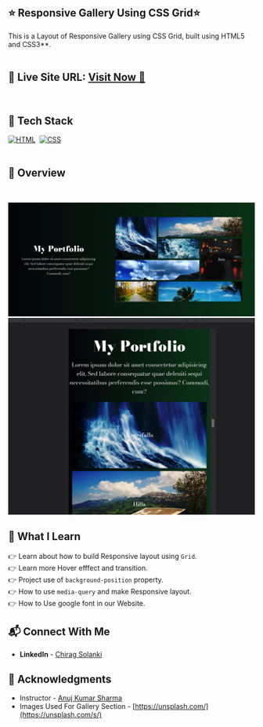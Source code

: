 ## ⭐ Responsive Gallery Using CSS Grid⭐

This is a Layout of Responsive Gallery using CSS Grid, built using HTML5 and CSS3**.
<br>
<br>

## 📌 **Live Site URL:** <a href="https://chirag-solanki6804.github.io/responsive-gallery-css-grid/](https://chiragaug6.github.io/responsive-gallery-css-grid/">**Visit Now** 🚀</a>

<br>

## 📌 Tech Stack

[![HTML](https://img.shields.io/badge/html5%20-%23E34F26.svg?&style=for-the-badge&logo=html5&logoColor=white)](https://github.com/prakash-naikwadi)&nbsp;
[![CSS](https://img.shields.io/badge/css3%20-%231572B6.svg?&style=for-the-badge&logo=css3&logoColor=white)](https://github.com/prakash-naikwadi)&nbsp;
<br>
<br>

## 📌 Overview

<br>

![Alt Image text](/assets/output1.png?raw=true "Optional Title")
![Alt Image text](/assets/output2.png?raw=true "Optional Title")


## 📌 What I Learn

👉 Learn about how to build Responsive layout using `Grid`.<br>
👉 Learn more Hover efffect and transition. <br>
👉 Project use of `background-position` property.<br> 
👉 How to use `media-query` and make Responsive layout. <br>
👉 How to Use google font in our Website. <br>


## 📬 Connect With Me

- **LinkedIn** - [Chirag Solanki](https://www.linkedin.com/in/chiragagu6/)

## 📌 Acknowledgments

- Instructor  - [Anuj Kumar Sharma](https://github.com/Anuj-Kumar-Sharma)
- Images Used For Gallery Section - [https://unsplash.com/](https://unsplash.com/s/)
